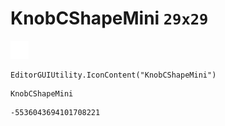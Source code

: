 # KnobCShapeMini `29x29`
<img src="/img/KnobCShapeMini.png" width=29 height=29>

``` CSharp
EditorGUIUtility.IconContent("KnobCShapeMini")
```
```
KnobCShapeMini
```
```
-5536043694101708221
```

